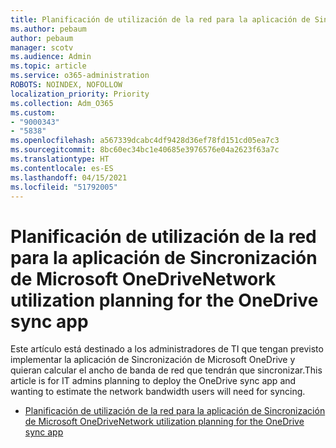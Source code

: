 ```yaml
---
title: Planificación de utilización de la red para la aplicación de Sincronización de OneDrive
ms.author: pebaum
author: pebaum
manager: scotv
ms.audience: Admin
ms.topic: article
ms.service: o365-administration
ROBOTS: NOINDEX, NOFOLLOW
localization_priority: Priority
ms.collection: Adm_O365
ms.custom:
- "9000343"
- "5838"
ms.openlocfilehash: a567339dcabc4df9428d36ef78fd151cd05ea7c3
ms.sourcegitcommit: 8bc60ec34bc1e40685e3976576e04a2623f63a7c
ms.translationtype: HT
ms.contentlocale: es-ES
ms.lasthandoff: 04/15/2021
ms.locfileid: "51792005"
---
```

# <a name="network-utilization-planning-for-the-onedrive-sync-app"></a><span data-ttu-id="2a953-102">Planificación de utilización de la red para la aplicación de Sincronización de Microsoft OneDrive</span><span class="sxs-lookup"><span data-stu-id="2a953-102">Network utilization planning for the OneDrive sync app</span></span>

<span data-ttu-id="2a953-103">Este artículo está destinado a los administradores de TI que tengan previsto implementar la aplicación de Sincronización de Microsoft OneDrive y quieran calcular el ancho de banda de red que tendrán que sincronizar.</span><span class="sxs-lookup"><span data-stu-id="2a953-103">This article is for IT admins planning to deploy the OneDrive sync app and wanting to estimate the network bandwidth users will need for syncing.</span></span>  

- [<span data-ttu-id="2a953-104">Planificación de utilización de la red para la aplicación de Sincronización de Microsoft OneDrive</span><span class="sxs-lookup"><span data-stu-id="2a953-104">Network utilization planning for the OneDrive sync app</span></span>](https://docs.microsoft.com/onedrive/network-utilization-planning)